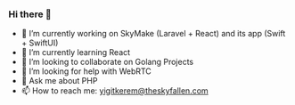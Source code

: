 ### Hi there 👋

- 🔭 I’m currently working on SkyMake (Laravel + React) and its app (Swift + SwiftUI)
- 🌱 I’m currently learning React
- 👯 I’m looking to collaborate on Golang Projects
- 🤔 I’m looking for help with WebRTC
- 💬 Ask me about PHP
- 📫 How to reach me: yigitkerem@theskyfallen.com
